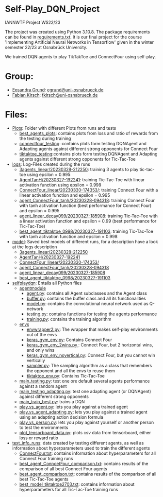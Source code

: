 # Self-Play_DQN_Project
IANNWTF Project WS22/23

The project was created using Python 3.10.8. The package requirements can be found in [requirements.txt](requirements.txt). It is our final project for the course 'Implementing Artificial Neural Networks in Tensorflow' given in the winter semester 22/23 at Osnabrück University. 

We trained DQN agents to play TikTakToe and ConnectFour using self-play.

# Group:
* [Eosandra Grund](https://github.com/egrund/): egrund@uni-osnabrueck.de
* [Fabian Kirsch](https://github.com/Kirschberg32/): fkirsch@uni-osnabrueck.de

# Files: 

* [Plots](Plots): Folder with different Plots from runs and tests
  * [best_agents_plots](Plots/best_agents_plots): contains plots from loss and ratio of rewards from the testing during training
  * [connectfour_testing](Plots/connectfour_testing): contains plots form testing DQNAgent and Adapting agents against different strong opponents for Connect Four
  * [tiktaktoe_testing](Plots/tiktaktoe_testing):contains plots form testing DQNAgent and Adapting agents against different strong opponents for Tic-Tac-Toe
* [logs](logs): Log-Files created during the runs
  * [3agents_linear/20230328-212250](logs/3agents_linear/20230328-212250): training 3 agents to play tic-tac-toe using epsilon = 0.995
  * [AgentTanH/20230327-192241](logs/AgentTanH/20230327-192241): training Tic-Tac-Toe with linear activation function using epsilon = 0.998
  * [ConnectFour_linear/20230330-174353/](logs/ConnectFour_linear/20230330-174353): training Connect Four with a linear activation function and epsilon = 0.995
  * [agent_ConnectFour_tanh/20230328-094318](logs/agent_ConnectFour_tanh/20230328-094318): training Connect Four with tanh activation function (best performance for Connect Four) and epsilon = 0.995
  * [agent_linear_decay099/20230327-185908](logs/agent_linear_decay099/20230327-185908): training Tic-Tac-Toe with a linear activation function and epsilon = 0.99 (best performance for Tic-Tac-Toe)
  * [best_agent_tiktaktoe_0998/20230327-191103](logs/best_agent_tiktaktoe_0998/20230327-191103): training Tic-Tac-Toe with tanh activation function and epsilon = 0.998
* [model](model): Saved best models of different runs, for a description have a look at the logs description
  * [3agents_linear/20230328-212250](model/3agents_linear/20230328-212250)
  * [AgentTanH/20230327-192241](model/AgentTanH/20230327-192241)
  * [ConnectFour_linear/20230330-174353/](model/ConnectFour_linear/20230330-174353)
  * [agent_ConnectFour_tanh/20230328-094318](model/agent_ConnectFour_tanh/20230328-094318)
  * [agent_linear_decay099/20230327-185908](model/agent_linear_decay099/20230327-185908)
  * [best_agent_tiktaktoe_0998/20230327-191103](model/best_agent_tiktaktoe_0998/20230327-191103)
* [selfplaydqn](selfplaydqn): Entails all Python files
  * [agentmodule](selfplaydqn/agentmodule)
    * [agent.py](selfplaydqn/agentmodule/__init__.py): contains all Agent subclasses and the Agent class
    * [buffer.py](selfplaydqn/agentmodule/__init__.py): contains the buffer class and all its functionalities
    * [model.py](selfplaydqn/agentmodule/__init__.py): contains the convolutional neural network used as Q-network
    * [testing.py](selfplaydqn/agentmodule/__init__.py): contains functions for testing the agents performance
    * [training.py](selfplaydqn/agentmodule/__init__.py): contains the training algorithm
  * [envs](selfplaydqn/envs)
    * [envwrapper2.py](selfplaydqn/envs/envwrapper2.py): The wrapper that makes self-play environments out of the envs
    * [keras_gym_env.py](selfplaydqn/envs/keras_gym_env.py): Contains Connect Four
    * [keras_gym_env_2wins.py ](selfplaydqn/envs/keras_gym_env_2wins.py ): Connect Four, but 2 horizontal wins, and only wins
    * [keras_gym_env_novertical.py](selfplaydqn/envs/keras_gym_env_novertical.py): Connect Four, but you cannot win vertically
    * [sampler.py](selfplaydqn/envs/sampler.py): The sampling algorithm as a class that remembers the opponent and all the envs to reuse them
    * [tiktaktoe_env.py](selfplaydqn/envs/tiktaktoe_env.py): Contains Tic-Tac-Toe
  * [main_testing.py](selfplaydqn/main_testing.py): test one ore default several agents performance against a random agent
  * [main_testing_adapting.py](selfplaydqn/main_testing_adapting.py): test one adapting agent (or DQNAgent) against different strong opponents
  * [main_train_best.py](selfplaydqn/main_train_best.py): trains a DQN
  * [play_vs_agent.py](selfplaydqn/play_vs_agent.py): lets you play against a trained agent
  * [play_vs_agent_adapting.py](selfplaydqn/play_vs_agent_adapting.py): lets you play against a trained agent using an adapting action decision formula
  * [play_vs_person.py](selfplaydqn/play_vs_person.py): lets you play against yourself or another person to test the environments
  * [plot_tensorboard_data.py](selfplaydqn/plot_tensorboard_data.py): plots csv data from tensorboard, either loss or reward ratio
* [text_info_runs](text_info_runs): data created by testing different agents, as well as information about hyperparameters used to train the different agents
  * [ConnectFour.txt](text_info_runs/ConnectFour.txt): contains information about hyperparameters for all Connect Four training runs
  * [best_agent_ConncetFour_comparison.txt](text_info_runs/best_agent_ConncetFour_comparison.txt): contains results of the comparison of all best Connect Four agents
  * [best_agent_comparison.txt](text_info_runs/best_agent_comparison.txt): contains results of the comparison of all best Tic-Tac-Toe agents
  * [best_model_tiktaktoe2703.txt](text_info_runs/best_model_tiktaktoe2703.txt): contains information about hyperparameters for all Tic-Tac-Toe training runs
